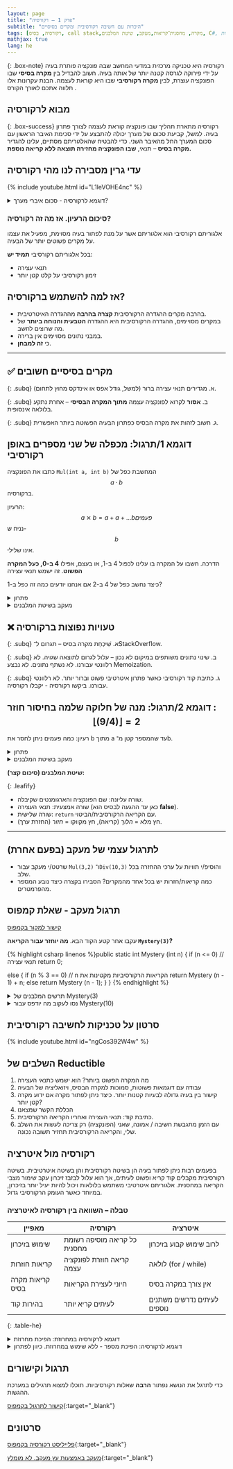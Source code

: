 ```yaml
---
layout: page 
title: "פרק 1 – רקורסיה"
subtitle: "היכרות עם חשיבה רקורסיבית ומקרים בסיסיים"
tags: [רקורסיה, בסיס, call stack,מקרה, מחסנית־קריאות,מעקב, שיטת המלבנים, C#, פתרון בעיות]
mathjax: true
lang: he
---
```


{: .box-note}
רקורסיה היא טכניקה מרכזית במדעי המחשב שבה פונקציה פותרת בעיה על ידי פירוקה לגרסה קטנה יותר של אותה בעיה. חשוב להבדיל בין **מקרה בסיסי** שבו הפונקציה עוצרת, לבין **מקרה רקורסיבי** שבו היא קוראת לעצמה. הבנת עקרונות אלו תלווה אתכם לאורך הקורס .


<!-- Source: UMBC CMSC 202 – Recursion lecture notes -->

## מבוא לרקורסיה


{: .box-success}
רקורסיה מתארת תהליך שבו פונקציה קוראת לעצמה לצורך פתרון בעיה. למשל, קביעת סכום של מערך יכולה להתבצע על ידי סכימת האיבר הראשון עם סכום המערך החל מהאיבר השני. כדי להבטיח שהאלגוריתם מסתיים, עלינו להגדיר **מקרה בסיס** – תנאי, **שבו הפונקציה מחזירה תוצאה ללא קריאה נוספת.**


## עדי גרין מסבירה לנו מהי רקורסיה

{% include youtube.html id="L1leVOHE4nc" %} 



<details markdown="1">
<summary>דוגמא לרקורסיה - סכום איברי מערך?</summary>

{% highlight csharp linenos %}// סכום אלמנטים במערך באמצעות רקורסיה
public static int Sum(int[] arr, int index)
{
    // מקרה בסיס – הגענו לסוף המערך
    if (index == arr.Length)
        return 0;

    // מקרה רקורסיבי – מוסיפים את הערך הנוכחי לסכום שאר האיברים
    return arr[index] + Sum(arr, index + 1);
}
{% endhighlight %}


<details markdown="1"><summary>הבנת מחסנית הקריאות. או שלא...</summary>

### הבנת מחסנית הקריאות

כל קריאה לפונקציה יוצרת רשומת קריאה חדשה במחסנית. כאשר אנחנו קוראים לפונקציה ברקורסיה, נוצרת שרשרת רשומות עד שמגיעים למקרה הבסיס. לאחר מכן הקריאות מסתיימות בסדר הפוך (LIFO), כמו במחסנית.

<div class="mermaid">
graph TD
    A["Sum(arr, 0)"] --> B["Sum(arr, 1)"]
    B --> C["Sum(arr, 2)"]
    C --> D["Sum(arr, 3)"]
    D --> E["Sum(arr, n)"]
    E --> F[0]
</div>

הדיאגרמה ממחישה כיצד הקריאות נערמות עד למקרה בסיס, ומסמנות חזרה עם הערך 0. כל קריאה מחכה לפתרון הקריאה העמוקה יותר לפני שהיא מחזירה את ערכה.

</details>

בקוד זה המקרה הבסיסי הוא כאשר `index` שווה לגודל המערך. המקרה הרקורסיבי מוסיף את האיבר הנוכחי לתוצאה של קריאה מחדש לפונקציה עם אינדקס מתקדם.

</details>


### סיכום הרעיון. אז מה זה רקורסיה?
אלגוריתם רקורסיבי הוא אלגוריתם אשר על מנת לפתור בעיה מסוימת, מפעיל את עצמו על מקרים פשוטים יותר של הבעיה.

בכל אלגוריתם רקורסיבי **תמיד יש**:
- תנאי עצירה
- זימון רקורסיבי על קלט קטן יותר

## אז למה להשתמש ברקורסיה?
- בהרבה מקרים ההגדרה הרקורסיבית **קצרה בהרבה** מההגדרה האיטרטיבית.
- במקרים מסויימים, ההגדרה הרקורסיבית היא ההגדרה **הטבעית והנוחה ביותר** של מה שרוצים לחשב.
- במבני נתונים מסויימים אין ברירה.
- כי **זה למבחן**.

---

## ✅ מקרים בסיסיים חשובים

{: .subq}
א. מגדירים תנאי עצירה ברור (למשל, גודל אפס או אינדקס מחוץ לתחום).  

{: .subq}
ב. **אסור** לקרוא לפונקציה עצמה **מתוך המקרה הבסיסי** – אחרת נתקע בלולאה אינסופית.  

{: .subq}
ג. חשוב לזהות את מקרה הבסיס כפתרון הבעיה הפשוטה ביותר האפשרית.  


## דוגמא 1/תרגול: מכפלה של שני מספרים באופן רקורסיבי
כתבו את הפונקציה `Mul(int a, int b)` המחשבת כפל של $$a·b$$ ברקורסיה. 

הרעיון: $$a⨯b = a+a+ ... b פעמים$$ נניח ש-$$b$$ אינו שלילי.

הדרכה. חשבו על המקרה בו עלינו לכפול 4 ב-1, או בעצם, אפילו **4 ב-0, כעל המקרה הפשוט**. זה ישמש תנאי עצירה

כיצד נחשב כפל של 4 ב-2 אם אנחנו יודעים כמה זה כפל ב-1?



<details markdown="1"><summary>פתרון</summary>

{% highlight csharp linenos %}public static int Mul(int a, int b)
{
  if (b == 0) 
    return 0; // תנאי עצירה

  return a + Mul(a, b - 1); // b חזרה עם הקטנת 
}
{% endhighlight %}

</details>

<details markdown="1"><summary>מעקב בשיטת המלבנים</summary>


<div class="mermaid">

flowchart TD
A["Mul(4,3)
(b==0? false)
return 4 + Mul(4,2)"] -->|קריאה רקורסיבית| B["Mul(4,2)
(b==0? false)
return 4 + Mul(4,1)"]
B -->|קריאה רקורסיבית| C["Mul(4,1)
(b==0? false)
return 4 + Mul(4,0)"]
C -->|קריאה רקורסיבית| D["Mul(4,0)
(b==0? true)
return 0"]


D -.->|חזרה: 0| C
C -.->|חזרה: 4| B
B -.->|חזרה: 8| A
A -.->|תוצאה: 12| OUT(("Mul(4,3) = 12"))


</div>

{: .box-success }
**מעקב רקורסיה** בשיטת המלבנים: בשורה העליונה – שם הפונקציה והארגומנטים, בשורה האמצעית – תנאי העצירה, ובשורה השלישית – ביטוי ה־ `return`.  
בחיצים: **→** (חץ מלא) מציין *קריאה רקורסיבית (הלוך)*, ו־**-.->** (חץ מקווקו) מציין *החזרת ערך (חזור)*. במעקב שלהלן הכפל $$4·3$$


</details>



## ❌ טעויות נפוצות ברקורסיה

{: .subq}
א. שִׁיכְחַת מקרה בסיס – תגרום ל־StackOverflow.  

{: .subq}
ב. שינוי נתונים משותפים במיקום לא נכון – עלול לגרום לתוצאה שגויה. לא רלוונטי עבורנו. לא נשתף נתונים. לא נבצע Memoization.

{: .subq}
ג. כתיבת קוד רקורסיבי כאשר פתרון איטרטיבי פשוט וברור יותר. לא רלוונטי עבורנו. ביקשו רקורסיה - יקבלו רקורסיה.



## דוגמא 2/תרגול: מנה של חלוקה שלמה בחיסור חוזר : $$\lfloor (9/4) \rfloor = 2$$

רעיון: כמה פעמים ניתן לחסר את b מתוך a עד שהמספר קטן מ־b.




<details markdown="1"><summary>פתרון</summary>

{% highlight csharp linenos %}public static int Div(int a, int b)
{
    if (a < b) 
        return 0;       // תנאי עצירה

    return 1 + Div(a - b, b);  // b חזרה עם חיסור 
}
{% endhighlight %}

</details>



<details markdown="1"><summary>מעקב בשיטת המלבנים</summary>


<div class="mermaid">

flowchart TD
X["Div(9,4) 
(a < b? false)
return 1 + Div(5,4)"] -->|קריאה רקורסיבית| Y["Div(5,4)
(a < b? false)
return 1 + Div(1,4)"]
  Y -->|קריאה רקורסיבית| Z["Div(1,4)
(a < b? true)
return 0"]

  Z -.->|חזרה: 0| Y
  Y -.->|חזרה: 1| X
  X -.->|תוצאה: 2| OUT2(("Div(9,4) = 2"))

</div>

</details>  

**שיטת המלבנים (סיכום קצר):**

{: .leafify}
- שורה עליונה: שם הפונקציה והארגומנטים שקיבלה.
- שורה אמצעית: תנאי העצירה (כאן עד ההגעה לבסיס הוא **false**).
- שורה שלישית: `return` עם הקריאה הרקורסיבית/הביטוי.
- חץ מלא = *הלוך* (קריאה), חץ מקווקו = *חזור* (החזרת ערך).

---

## לתרגול עצמי של מעקב (בפעם אחרת)

- שרטט/י מעקב עבור `Mul(3,2)` ו־`Div(10,3)` והוסיפ/י תוויות על ערכי ההחזרה בכל שלב.
- כמה קריאות/חזרות יש בכל אחד מהמקרים? הסבירו בקצרה כיצד נובע המספר מהפרמטרים.

## תרגול מעקב - שאלת קמפוס

[קישור למקור בקמפוס](https://app.campus.gov.il/learning/course/course-v1:MoE+EDU_Matric_ComputerScienceB_HE+2023_1/block-v1:MoE+EDU_Matric_ComputerScienceB_HE+2023_1+type@sequential+block@544f0df2068641c6a70929278aa4b772/block-v1:MoE+EDU_Matric_ComputerScienceB_HE+2023_1+type@vertical+block@ee0013d1d833495bbe888bb2f693f803)

עקבו אחר קטע הקוד הבא. **מה יוחזר עבור הקריאה `Mystery(3)`?**

{% highlight csharp linenos %}public static int Mystery  (int n)
{
  if (n <= 0) // תנאי עצירה
      return 0;

  else
    {
      if (n % 3 == 0) // n הקריאות הרקורסיביות מקטינות את 
        return Mystery (n - 1) + n;
      else 
        return Mystery (n - 1);
    }
}
{% endhighlight %}


<details markdown="1">
<summary>תרשים המלבנים של Mystery(3)</summary>
<div class="mermaid">

flowchart TD
A["Mystery(3) 
(n <= 0? false) 
(n % 3 == 0? true) 
return Mystery(2) + 3"] -->|קריאה רקורסיבית| B["Mystery(2) 
(n <= 0? false) 
(n % 3 == 0? false) 
return Mystery(1)"]

B -->|קריאה רקורסיבית| C["Mystery(1) 
(n <= 0? false) 
(n % 3 == 0? false) 
return Mystery(0)"]

C -->|קריאה רקורסיבית| D["Mystery(0) 
(n <= 0? true) 
return 0"]

D -.->|חזרה: 0| C
C -.->|חזרה: 0| B
B -.->|חזרה: 0| A
A -.->|תוצאה: 3| OUT(("Mystery(3) = 3"))

</div>
</details>

<details markdown="1">
<summary>נסו לעקוב מה יודפס עבור Mystery(10)</summary>

<div class="mermaid">

flowchart TD
A["Mystery(10) 
(n <= 0? false) 
(n % 3 == 0? false) 
return Mystery(9)"] -->|קריאה רקורסיבית| B["Mystery(9) 
(n <= 0? false) 
(n % 3 == 0? true) 
return Mystery(8) + 9"]

B -->|קריאה רקורסיבית| C["Mystery(8) 
(n <= 0? false) 
(n % 3 == 0? false) 
return Mystery(7)"]

C -->|קריאה רקורסיבית| D["Mystery(7) 
(n <= 0? false) 
(n % 3 == 0? false) 
return Mystery(6)"]

D -->|קריאה רקורסיבית| E["Mystery(6) 
(n <= 0? false) 
(n % 3 == 0? true) 
return Mystery(5) + 6"]

E -->|קריאה רקורסיבית| F["Mystery(5) 
(n <= 0? false) 
(n % 3 == 0? false) 
return Mystery(4)"]

F -->|קריאה רקורסיבית| G["Mystery(4) 
(n <= 0? false) 
(n % 3 == 0? false) 
return Mystery(3)"]

G -->|קריאה רקורסיבית| H["Mystery(3) 
(n <= 0? false) 
(n % 3 == 0? true) 
return Mystery(2) + 3"]

H -->|קריאה רקורסיבית| I["Mystery(2) 
(n <= 0? false) 
(n % 3 == 0? false) 
return Mystery(1)"]

I -->|קריאה רקורסיבית| J["Mystery(1) 
(n <= 0? false) 
(n % 3 == 0? false) 
return Mystery(0)"]

J -->|קריאה רקורסיבית| K["Mystery(0) 
(n <= 0? true) 
return 0"]

%% חיצי החזרה
K -.->|חזרה: 0| J
J -.->|חזרה: 0| I
I -.->|חזרה: 0| H
H -.->|חזרה: 3| G
G -.->|חזרה: 3| F
F -.->|חזרה: 3| E
E -.->|חזרה: 9| D
D -.->|חזרה: 9| C
C -.->|חזרה: 9| B
B -.->|חזרה: 18| A
A -.->|תוצאה: 18| OUT(("Mystery(10) = 18"))

</div>
</details>




## סרטון על טכניקות לחשיבה רקורסיבית
{% include youtube.html id="ngCos392W4w" %} 

## השלבים של Reductible
1. מה המקרה הפשוט ביותר? הוא ישמש כתנאי העצירה
1. עבודה עם דוגמאות פשוטות, סמוכות למקרה הבסיס, ויזואליציה של הבעיה
1. קישור בין בעיה גדולה לבעיות קטנות יותר. כיצד ניתן לפתור מקרה אם ידוע מקרה קטן יותר?
1. הכללת הקשר שמצאנו
1. כתיבת קוד: תנאי העצירה ואחריו הקריאה הרקורסיבית.
1. עם הזמן מתגבשת חשיבה / אמונה, שאני (הפונקציה) רק צריכה לעשות את השלב שלי, והקריאה הרקורסיבית תחזיר תשובה נכונה.


## רקורסיה מול איטרציה

בפעמים רבות ניתן לפתור בעיה הן בשיטה רקורסיבית והן בשיטה איטרטיבית. בשיטה רקורסיבית מקבלים קוד קריא ופשוט לעיתים, אך הוא עלול לבזבז זיכרון עקב שימור מצבי הקריאה במחסנית. אלגוריתם איטרטיבי משתמש בלולאות ויכול להיות יעיל יותר בזיכרון, במיוחד כאשר העומק הרקורסיבי גדול.

### טבלה – השוואה בין רקורסיה לאיטרציה

| מאפיין | רקורסיה | איטרציה |
| --- | --- | --- |
| שימוש בזיכרון | כל קריאה מוסיפה רשומת מחסנית | לרוב שימוש קבוע בזיכרון |
| קריאות חוזרות | קריאה חוזרת לפונקציה עצמה | לולאה (for / while) |
| קריאות מקרה בסיס | חיוני לעצירת הקריאות | אין צורך במקרה בסיס |
| בהירות קוד | לעיתים קריא יותר | לעיתים נדרשים משתנים נוספים |
{: .table-he}



<details markdown="1"><summary>דוגמא לרקורסיה במחרוזת: הפיכת מחרוזת</summary>

```csharp
public static string StrReverse(string str)
{
   //null כדאי גם לבדוק 
   if (str.Length < 2) // תנאי עצירה: ריק או תו בודד
      return str;

   return StrReverse(str.Substring(1)) + str[0];
}
```


<details markdown="1"><summary>מעקב</summary>

<div class="mermaid">

flowchart TD
A["StrReverse(abc)
(len < 2? false)
return StrReverse(bc) + a"] -->|קריאה רקורסיבית| B["StrReverse(bc)
(len < 2? false)
return StrReverse(c) + b"]
B -->|קריאה רקורסיבית| C["StrReverse(c)
(len < 2? true)
return c"]


C -.->|חזרה: c| B
B -.->|חזרה: cb| A
A -.->|תוצאה: cba| OUT(("StrReverse(abc) = cba"))


</div>

</details>
</details>


<details id="idRevNumRec" markdown="1"><summary>דוגמא לרקורסיה: הפיכת מספר - ללא שימוש במחרוזת. כיוון לפתרון</summary>

הפיכת מחרוזת  - קשה יותר מהפיכת מספר. 
הטכניקה שעליכם לחשוב עליה היא שימוש במשתנה עזר, והעברה שלו בתוך הקריאה הרקורסיבית. 
חישבו על מצב שבו עובדים עם 2 מספרים:

- המספר שאתם מחלקים ב-10
- והתוצאה שאנחנו בונים: זו שכופלים ב-10.

```csharp
public static Rev(int num, int result = 0)
```
שימוש: `int rev = Rev(1234);`  (כלומר, בקריאה מבחוץ לא מתייחסים לפרמטר הנוסף והוא יתחיל כ-0)

בקריאה הראשונה נקרא ל-: `Rev(123, 4)`

בקריאה השניה נקרא ל: `Rev(12, 43)`

מכאן ניתן לחשוב גם על תנאי עצירה...

</details>


## תרגול וקישורים

כדי לתרגל את הנושא נפתור **הרבה** שאלות רקורסיביות. תוכלו למצוא תרגילים במערכת ההגשות.
<!-- 
[⬅ עברו לתרגיל סכום ספרות במספר]({% link cst/1recursion/Ex1a.1recursion.misparitNBool.md %}#id1a1.2)

[בנוסף, נסו לכתוב פונקציה שמחשבת עצרת באופן רקורסיבי. התנסו גם בפתרון איטרטיבי והשוו ביניהם. $$5! = 1·2·3·4·5$$]({% link cst/1recursion/Ex1a.1recursion.misparitNBool.md %}#id1a1.1) -->

[קישור לתרגול בקמפוס](https://app.campus.gov.il/learning/course/course-v1:MoE+EDU_Matric_ComputerScienceB_HE+2023_1/block-v1:MoE+EDU_Matric_ComputerScienceB_HE+2023_1+type@sequential+block@544f0df2068641c6a70929278aa4b772/block-v1:MoE+EDU_Matric_ComputerScienceB_HE+2023_1+type@vertical+block@ee0013d1d833495bbe888bb2f693f803){:target="_blank"}


## סרטונים

[פלייליסט רקורסיה בקמפוס](https://www.youtube.com/playlist?list=PLnVUJu2KuoA31IAsWsbeP81gYvWoj3jGM){:target="_blank"}



[מעקב באמצעות עץ מעקב. לא מומלץ](https://youtu.be/VZYNNvX0tEU?si=YeQVuG8eRAw2eZQG){:target="_blank"}

